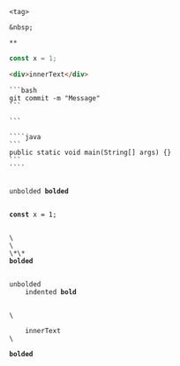 ```
<tag>
```

```
&nbsp;
```

```
**
```

```javascript
const x = 1;
```

```html
<div>innerText</div>
```

````
```bash
git commit -m "Message"
```
````

`````
```

````java
```
public static void main(String[] args) {}
```
````
`````

<pre><code>
unbolded <b>bolded</b>
</code></pre>

<pre lang="javascript"><code>
<b>const</b> x = 1;
</code></pre>

<pre><code>
\<tag>
\&nbsp;
\*\*
<b>bolded</b>
</code></pre>

<pre><code>
unbolded
    indented <b>bold</b>
</code></pre>

<pre lang="html"><code>
\<div>
    innerText
\</div>
<b>bolded</b>
</code></pre>